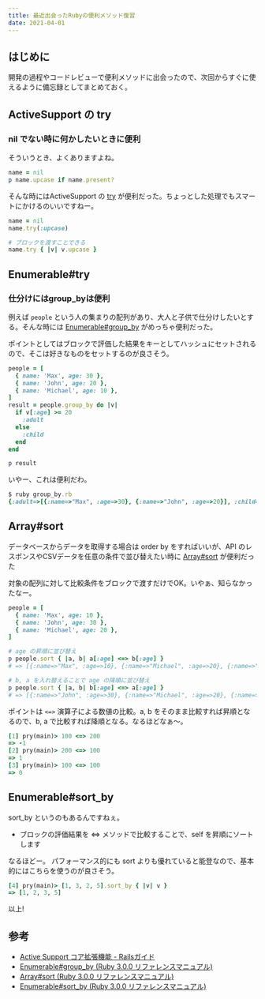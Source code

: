 ```yaml
---
title: 最近出会ったRubyの便利メソッド復習 
date: 2021-04-01
---
```


## はじめに

開発の過程やコードレビューで便利メソッドに出会ったので、次回からすぐに使えるように備忘録としてまとめておく。

## ActiveSupport の try

### nil でない時に何かしたいときに便利

そういうとき、よくありますよね。

```ruby
name = nil
p name.upcase if name.present?
```

そんな時にはActiveSupport の [try](https://railsguides.jp/active_support_core_extensions.html#try) が便利だった。ちょっとした処理でもスマートにかけるのいいですねー。

```ruby
name = nil
name.try(:upcase)

# ブロックを渡すことできる
name.try { |v| v.upcase }
```

## Enumerable#try

### 仕分けにはgroup_byは便利

例えば `people` という人の集まりの配列があり、大人と子供で仕分けしたいとする。そんな時には [Enumerable#group_by](https://docs.ruby-lang.org/ja/latest/method/Enumerable/i/group_by.html) がめっちゃ便利だった。

ポイントとしてはブロックで評価した結果をキーとしてハッシュにセットされるので、そこは好きなものをセットするのが良さそう。

```ruby
people = [
  { name: 'Max', age: 30 },
  { name: 'John', age: 20 },
  { name: 'Michael', age: 10 },
]
result = people.group_by do |v|
  if v[:age] >= 20
    :adult
  else
    :child
  end
end

p result
```

いやー、これは便利だわ。

```ruby
$ ruby group_by.rb
{:adult=>[{:name=>"Max", :age=>30}, {:name=>"John", :age=>20}], :child=>[{:name=>"Michael", :age=>10}]}
```

## Array#sort

データベースからデータを取得する場合は order by をすればいいが、API のレスポンスやCSVデータを任意の条件で並び替えたい時に [Array#sort](https://docs.ruby-lang.org/ja/latest/method/Array/i/sort.html) が便利だった

対象の配列に対して比較条件をブロックで渡すだけでOK。いやぁ、知らなかったなー。

```ruby
people = [
  { name: 'Max', age: 10 },
  { name: 'John', age: 30 },
  { name: 'Michael', age: 20 },
]

# age の昇順に並び替え
p people.sort { |a, b| a[:age] <=> b[:age] }
# => [{:name=>"Max", :age=>10}, {:name=>"Michael", :age=>20}, {:name=>"John", :age=>30}]

# b, a を入れ替えることで age の降順に並び替え
p people.sort { |a, b| b[:age] <=> a[:age] }
# => [{:name=>"John", :age=>30}, {:name=>"Michael", :age=>20}, {:name=>"Max", :age=>10}]
```

ポイントは `<=>` 演算子による数値の比較。a, b をそのまま比較すれば昇順となるので、b, a で比較すれば降順となる。なるほどなぁ〜。

```ruby
[1] pry(main)> 100 <=> 200
=> -1
[2] pry(main)> 200 <=> 100
=> 1
[3] pry(main)> 100 <=> 100
=> 0
```

## Enumerable#sort_by

sort_by というのもあるんですねぇ。

- ブロックの評価結果を <=> メソッドで比較することで、self を昇順にソートします

なるほどー。 パフォーマンス的にも sort よりも優れていると能登なので、基本的にはこちらを使うのが良さそう。

```ruby
[4] pry(main)> [1, 3, 2, 5].sort_by { |v| v }
=> [1, 2, 3, 5]
```

以上!

## 参考

- [Active Support コア拡張機能 - Railsガイド](https://railsguides.jp/active_support_core_extensions.html#try)
- [Enumerable#group_by (Ruby 3.0.0 リファレンスマニュアル)](https://docs.ruby-lang.org/ja/latest/method/Enumerable/i/group_by.html)
- [Array#sort (Ruby 3.0.0 リファレンスマニュアル)](https://docs.ruby-lang.org/ja/latest/method/Array/i/sort.html)
- [Enumerable#sort_by (Ruby 3.0.0 リファレンスマニュアル)](https://docs.ruby-lang.org/ja/latest/method/Enumerable/i/sort_by.html)

